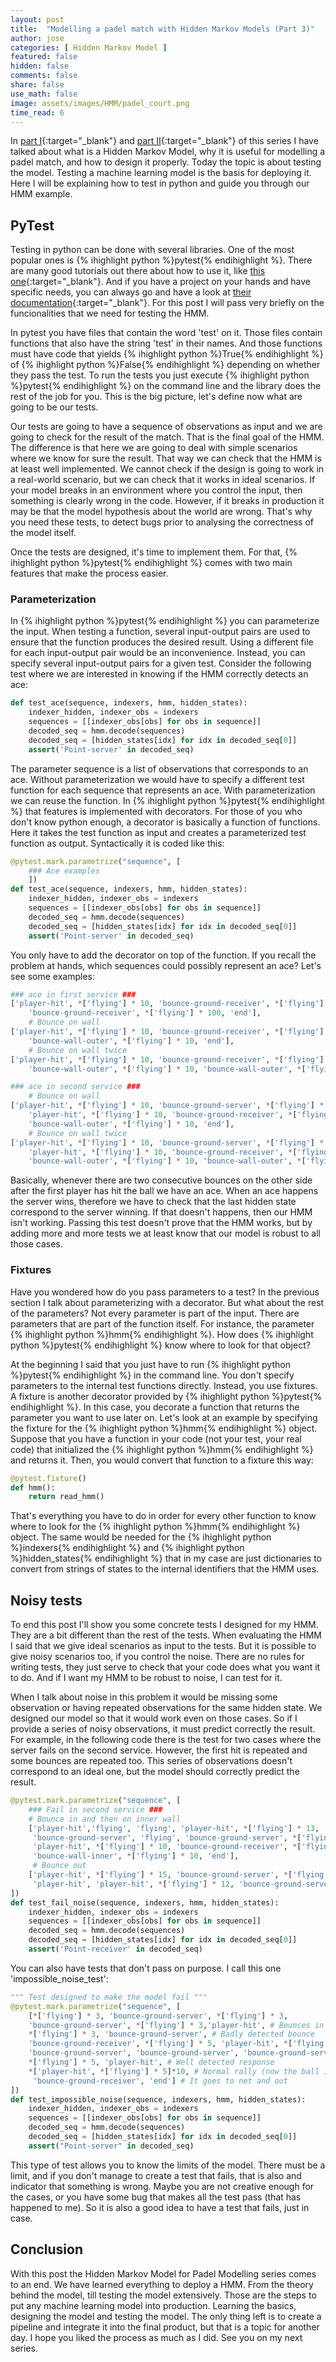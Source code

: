 ```yaml
---
layout: post
title:  "Modelling a padel match with Hidden Markov Models (Part 3)"
author: jose
categories: [ Hidden Markov Model ]
featured: false
hidden: false
comments: false
share: false
use_math: false
image: assets/images/HMM/padel_court.png
time_read: 6
---
```


In [part I]({{site.baseurl}}/HMM-padel){:target="_blank"} and [part II]({{site.baseurl}}/HMM-padel-part2){:target="_blank"} of this series I have talked about what is a Hidden Markov Model, why it is useful for modelling a padel match, and how to design it properly. Today the topic is about testing the model. Testing a machine learning model is the basis for deploying it. Here I will be explaining how to test in python and guide you through our HMM example. 

## PyTest

Testing in python can be done with several libraries. One of the most popular ones is {% ihighlight python %}pytest{% endihighlight %}. There are many good tutorials out there about how to use it, like [this one](https://towardsdatascience.com/getting-started-unit-testing-with-pytest-9cba6d366d61){:target="_blank"}. And if you have a project on your hands and have specific needs, you can always go and have a look at [their documentation](https://docs.pytest.org/en/6.2.x/contents.html){:target="_blank"}. For this post I will pass very briefly on the funcionalities that we need for testing the HMM.

In pytest you have files that contain the word 'test' on it. Those files contain functions that also have the string 'test' in their names. And those functions must have code that yields {% ihighlight python %}True{% endihighlight %} of {% ihighlight python %}False{% endihighlight %} depending on whether they pass the test. To run the tests you just execute {% ihighlight python %}pytest{% endihighlight %} on the command line and the library does the rest of the job for you. This is the big picture, let's define now what are going to be our tests. 

Our tests are going to have a sequence of observations as input and we are going to check for the result of the match. That is the final goal of the HMM. The difference is that here we are going to deal with simple scenarios where we know for sure the result. That way we can check that the HMM is at least well implemented. We cannot check if the design is going to work in a real-world scenario, but we can check that it works in ideal scenarios. If your model breaks in an environment where you control the input, then something is clearly wrong in the code. However, if it breaks in production it may be that the model hypothesis about the world are wrong. That's why you need these tests, to detect bugs prior to analysing the correctness of the model itself.

Once the tests are designed, it's time to implement them. For that, {% ihighlight python %}pytest{% endihighlight %} comes with two main features that make the process easier. 

### Parameterization

In {% ihighlight python %}pytest{% endihighlight %} you can parameterize the input. When testing a function, several input-output pairs are used to ensure that the function produces the desired result. Using a different file for each input-output pair would be an inconvenience. Instead, you can specify several input-output pairs for a given test. Consider the following test where we are interested in knowing if the HMM correctly detects an ace:

```python
def test_ace(sequence, indexers, hmm, hidden_states):
    indexer_hidden, indexer_obs = indexers
    sequences = [[indexer_obs[obs] for obs in sequence]]
    decoded_seq = hmm.decode(sequences)
    decoded_seq = [hidden_states[idx] for idx in decoded_seq[0]]
    assert('Point-server' in decoded_seq)
```

The parameter sequence is a list of observations that corresponds to an ace. Without parameterization we would have to specify a different test function for each sequence that represents an ace. With parameterization we can reuse the function. In {% ihighlight python %}pytest{% endihighlight %} that features is implemented with decorators. For those of you who don't know python enough, a decorator is basically a function of functions. Here it takes the test function as input and creates a parameterized test function as output. Syntactically it is coded like this:

```python
@pytest.mark.parametrize("sequence", [
    ### Ace examples
    ])
def test_ace(sequence, indexers, hmm, hidden_states):
    indexer_hidden, indexer_obs = indexers
    sequences = [[indexer_obs[obs] for obs in sequence]]
    decoded_seq = hmm.decode(sequences)
    decoded_seq = [hidden_states[idx] for idx in decoded_seq[0]]
    assert('Point-server' in decoded_seq)
```

You only have to add the decorator on top of the function. If you recall the problem at hands, which sequences could possibly represent an ace? Let's see some examples:

```python
### ace in first service ###
['player-hit', *['flying'] * 10, 'bounce-ground-receiver', *['flying'] * 10, 
    'bounce-ground-receiver', *['flying'] * 100, 'end'],
    # Bounce on wall
['player-hit', *['flying'] * 10, 'bounce-ground-receiver', *['flying'] * 10,
    'bounce-wall-outer', *['flying'] * 10, 'end'], 
    # Bounce on wall twice
['player-hit', *['flying'] * 10, 'bounce-ground-receiver', *['flying'] * 10,
    'bounce-wall-outer', *['flying'] * 10, 'bounce-wall-outer', *['flying'] * 10, 'end'],

### ace in second service ###
    # Bounce on wall
['player-hit', *['flying'] * 10, 'bounce-ground-server', *['flying'] * 10, 
    'player-hit', *['flying'] * 10, 'bounce-ground-receiver', *['flying'] * 10, 
    'bounce-wall-outer', *['flying'] * 10, 'end'],
    # Bounce on wall twice
['player-hit', *['flying'] * 10, 'bounce-ground-server', *['flying'] * 10, 
    'player-hit', *['flying'] * 10, 'bounce-ground-receiver', *['flying'] * 10, 
    'bounce-wall-outer', *['flying'] * 10, 'bounce-wall-outer', *['flying'] * 10, 'end']
```

Basically, whenever there are two consecutive bounces on the other side after the first player has hit the ball we have an ace. When an ace happens the server wins, therefore we have to check that the last hidden state correspond to the server winning. If that doesn't happens, then our HMM isn't working. Passing this test doesn't prove that the HMM works, but by adding more and more tests we at least know that our model is robust to all those cases. 

### Fixtures

Have you wondered how do you pass parameters to a test? In the previous section I talk about parameterizing with a decorator. But what about the rest of the parameters? Not every parameter is part of the input. There are parameters that are part of the function itself. For instance, the parameter {% ihighlight python %}hmm{% endihighlight %}. How does {% ihighlight python %}pytest{% endihighlight %} know where to look for that object? 

At the beginning I said that you just have to run {% ihighlight python %}pytest{% endihighlight %} in the command line. You don't specify parameters to the internal test functions directly. Instead, you use fixtures. A fixture is another decorator provided by {% ihighlight python %}pytest{% endihighlight %}. In this case, you decorate a function that returns the parameter you want to use later on. Let's look at an example by specifying the fixture for the {% ihighlight python %}hmm{% endihighlight %} object. Suppose that you have a function in your code (not your test, your real code) that initialized the {% ihighlight python %}hmm{% endihighlight %} and returns it. Then, you would convert that function to a fixture this way:

```python
@pytest.fixture()
def hmm():
    return read_hmm()
```

That's everything you have to do in order for every other function to know where to look for the {% ihighlight python %}hmm{% endihighlight %} object. The same would be needed for the {% ihighlight python %}indexers{% endihighlight %} and {% ihighlight python %}hidden_states{% endihighlight %} that in my case are just dictionaries to convert from strings of states to the internal identifiers that the HMM uses. 

## Noisy tests

To end this post I'll show you some concrete tests I designed for my HMM. They are a bit different than the rest of the tests. When evaluating the HMM I said that we give ideal scenarios as input to the tests. But it is possible to give noisy scenarios too, if you control the noise. There are no rules for writing tests, they just serve to check that your code does what you want it to do. And if I want my HMM to be robust to noise, I can test for it. 

When I talk about noise in this problem it would be missing some observation or having repeated observations for the same hidden state. We designed our model so that it would work even on those cases. So if I provide a series of noisy observations, it must predict correctly the result. For example, in the following code there is the test for two cases where the server fails on the second service. However, the first hit is repeated and some bounces are repeated too. This series of observations doesn't correspond to an ideal one, but the model should correctly predict the result.

```python
@pytest.mark.parametrize("sequence", [
    ### Fail in second service ###
    # Bounce in and then on inner wall
    ['player-hit','flying', 'flying', 'player-hit', *['flying'] * 13, 
     'bounce-ground-server', 'flying', 'bounce-ground-server', *['flying'] * 9, 
     'player-hit', *['flying'] * 10, 'bounce-ground-receiver', *['flying'] * 4, 
     'bounce-wall-inner', *['flying'] * 10, 'end'],
     # Bounce out
    ['player-hit', *['flying'] * 15, 'bounce-ground-server', *['flying'] * 10,
     'player-hit', 'player-hit', *['flying'] * 12, 'bounce-ground-server', *['flying'] * 10, 'end']
])
def test_fail_noise(sequence, indexers, hmm, hidden_states):
    indexer_hidden, indexer_obs = indexers
    sequences = [[indexer_obs[obs] for obs in sequence]]
    decoded_seq = hmm.decode(sequences)
    decoded_seq = [hidden_states[idx] for idx in decoded_seq[0]]
    assert('Point-receiver' in decoded_seq)
```

You can also have tests that don't pass on purpose. I call this one 'impossible_noise_test':

```python
""" Test designed to make the model fail """
@pytest.mark.parametrize("sequence", [
    [*['flying'] * 3, 'bounce-ground-server', *['flying'] * 3,
    'bounce-ground-server', *['flying'] * 3,'player-hit', # Bounces in the ground badly detected as player-hit
    *['flying'] * 3, 'bounce-ground-server', # Badly detected bounce
    'bounce-ground-receiver', *['flying'] * 5, 'player-hit', *['flying'] * 4, # Well detected serve
    'bounce-ground-server', 'bounce-ground-server', 'bounce-ground-server', # Same bounce 
    *['flying'] * 5, 'player-hit', # Well detected response
    *['player-hit', *['flying'] * 5]*10, # Normal rally (now the ball is for receiver)
     'bounce-ground-receiver', 'end'] # It goes to net and out
])
def test_impossible_noise(sequence, indexers, hmm, hidden_states):
    indexer_hidden, indexer_obs = indexers
    sequences = [[indexer_obs[obs] for obs in sequence]]
    decoded_seq = hmm.decode(sequences)
    decoded_seq = [hidden_states[idx] for idx in decoded_seq[0]]
    assert("Point-server" in decoded_seq)
```

This type of test allows you to know the limits of the model. There must be a limit, and if you don't manage to create a test that fails, that is also and indicator that something is wrong. Maybe you are not creative enough for the cases, or you have some bug that makes all the test pass (that has happened to me). So it is also a good idea to have a test that fails, just in case.

## Conclusion

With this post the Hidden Markov Model for Padel Modelling series comes to an end. We have learned everything to deploy a HMM. From the theory behind the model, till testing the model extensively. Those are the steps to put any machine learning model into production. Learning the basics, designing the model and testing the model. The only thing left is to create a pipeline and integrate it into the final product, but that is a topic for another day. I hope you liked the process as much as I did. See you on my next series.